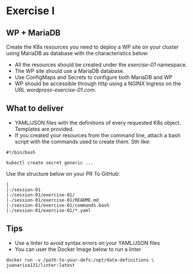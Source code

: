 # Exercise I

## WP + MariaDB

Create the K8s resources you need to deploy a WP site on your cluster using
MariaDB as database with the characteristics below:

* All the resources should be created under the *exercise-01* namespace.
* The WP site should use a MariaDB database.
* Use ConfigMaps and Secrets to configure both MariaDB and WP
* WP should be accessible through http using a NGINX Ingress on the URL
*wordpress-exercise-01.com*.

## What to deliver

* YAML/JSON files with the definitions of every requested K8s object. Templates
are provided.
* If you created your resources from the command line, attach a bash script with
the commands used to create them. Sth like:

```
#!/bin/bash

kubectl create secret generic ...
```

Use the structure below on your PR To GitHub:

```
|
|-/session-01
|-/session-01/exercise-01/
|-/session-01/exercise-01/README.md
|-/session-01/exercise-01/commands.bash
|-/session-01/exercise-01/*.yaml
```

## Tips

* Use a linter to avoid syntax errors on your YAML/JSON files
* You can user the Docker Image below to run a linter

```
docker run -v /path-to-your-defs:/opt/data-definitions \
juanariza131/linter:latest
```
